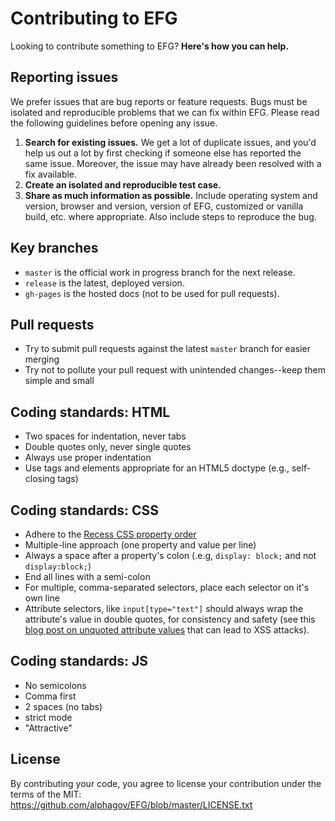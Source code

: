 # Contributing to EFG

Looking to contribute something to EFG? **Here's how you can help.**


## Reporting issues

We prefer issues that are bug reports or feature requests. Bugs must be isolated and reproducible problems that we can fix within EFG. Please read the following guidelines before opening any issue.

1. **Search for existing issues.** We get a lot of duplicate issues, and you'd help us out a lot by first checking if someone else has reported the same issue. Moreover, the issue may have already been resolved with a fix available.
1. **Create an isolated and reproducible test case.**
1. **Share as much information as possible.** Include operating system and version, browser and version, version of EFG, customized or vanilla build, etc. where appropriate. Also include steps to reproduce the bug.


## Key branches

- `master` is the official work in progress branch for the next release.
- `release` is the latest, deployed version.
- `gh-pages` is the hosted docs (not to be used for pull requests).


## Pull requests

- Try to submit pull requests against the latest `master` branch for easier merging
- Try not to pollute your pull request with unintended changes--keep them simple and small


## Coding standards: HTML

- Two spaces for indentation, never tabs
- Double quotes only, never single quotes
- Always use proper indentation
- Use tags and elements appropriate for an HTML5 doctype (e.g., self-closing tags)


## Coding standards: CSS

- Adhere to the [Recess CSS property order](http://markdotto.com/2011/11/29/css-property-order/)
- Multiple-line approach (one property and value per line)
- Always a space after a property's colon (.e.g, `display: block;` and not `display:block;`)
- End all lines with a semi-colon
- For multiple, comma-separated selectors, place each selector on it's own line
- Attribute selectors, like `input[type="text"]` should always wrap the attribute's value in double quotes, for consistency and safety (see this [blog post on unquoted attribute values](http://mathiasbynens.be/notes/unquoted-attribute-values) that can lead to XSS attacks).



## Coding standards: JS

- No semicolons
- Comma first
- 2 spaces (no tabs)
- strict mode
- "Attractive"



## License

By contributing your code, you agree to license your contribution under the terms of the MIT: https://github.com/alphagov/EFG/blob/master/LICENSE.txt
